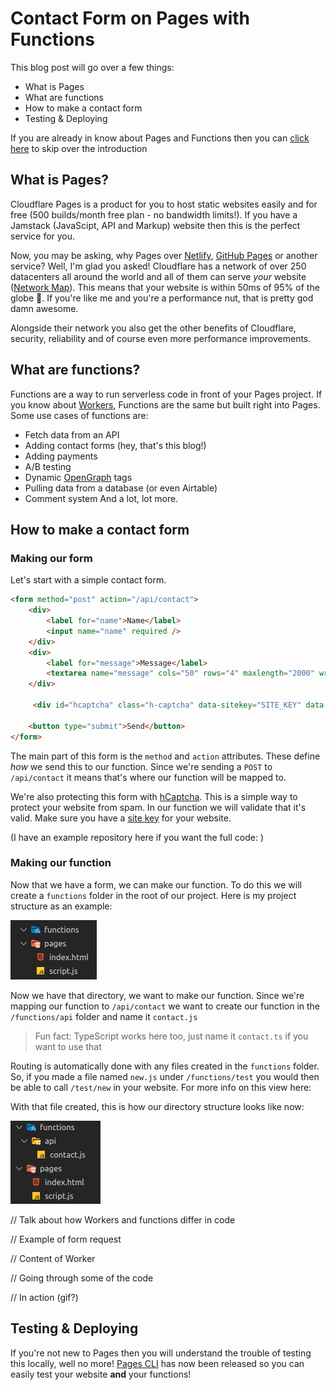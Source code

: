 # Contact Form on Pages with Functions

This blog post will go over a few things:
* What is Pages
* What are functions
* How to make a contact form
* Testing & Deploying

If you are already in know about Pages and Functions then you can [click here](#How-to-make-a-contact-form) to skip over the introduction

## What is Pages?
Cloudflare Pages is a product for you to host static websites easily and for free (500 builds/month free plan - no bandwidth limits!). If you have a Jamstack (JavaScipt, API and Markup) website then this is the perfect service for you.

Now, you may be asking, why Pages over [Netlify](https://www.netlify.com/), [GitHub Pages](https://pages.github.com/) or another service? Well, I'm glad you asked! Cloudflare has a network of over 250 datacenters all around the world and all of them can serve _your_ website ([Network Map](https://cloudflare.com/network)). This means that your website is within 50ms of 95% of the globe 🤯. If you're like me and you're a performance nut, that is pretty god damn awesome.

Alongside their network you also get the other benefits of Cloudflare, security, reliability and of course even more performance improvements.

## What are functions?
Functions are a way to run serverless code in front of your Pages project. If you know about [Workers](https://workers.dev), Functions are the same but built right into Pages. Some use cases of functions are:
* Fetch data from an API
* Adding contact forms (hey, that's this blog!)
* Adding payments
* A/B testing
* Dynamic [OpenGraph](https://ogp.me/) tags
* Pulling data from a database (or even Airtable)
* Comment system
And a lot, lot more.

## How to make a contact form

### Making our form

Let's start with a simple contact form.
```html
<form method="post" action="/api/contact">
    <div>
        <label for="name">Name</label>
        <input name="name" required />
    </div>
    <div>
        <label for="message">Message</label>
        <textarea name="message" cols="50" rows="4" maxlength="2000" wrap="soft" required></textarea>
    </div>

     <div id="hcaptcha" class="h-captcha" data-sitekey="SITE_KEY" data-theme="dark"></div>

    <button type="submit">Send</button>
</form>
```

The main part of this form is the `method` and `action` attributes. These define _how_ we send this to our function. Since we're sending a `POST` to `/api/contact` it means that's where our function will be mapped to.

We're also protecting this form with [hCaptcha](https://hcaptcha.com/). This is a simple way to protect your website from spam. In our function we will validate that it's valid. Make sure you have a [site key](https://hcaptcha.com/signup) for your website.

(I have an example repository here if you want the full code: <INSERT LINK AHHHHH>)

### Making our function

Now that we have a form, we can make our function. To do this we will create a `functions` folder in the root of our project. Here is my project structure as an example:
<!--![Project Structure](/img/pages-functions/pages_functions_structure_functions_dir.png)-->
![Project Structure](../../../public/img/pages-functions/pages_functions_structure_functions_dir.png)

Now we have that directory, we want to make our function. Since we're mapping our function to `/api/contact` we want to create our function in the `/functions/api` folder and name it `contact.js`
> Fun fact: TypeScript works here too, just name it `contact.ts` if you want to use that

Routing is automatically done with any files created in the `functions` folder. So, if you made a file named `new.js` under `/functions/test` you would then be able to call `/test/new` in your website. For more info on this view here: <PAGES DOCS>

With that file created, this is how our directory structure looks like now:
<!--![Project Structure](/img/pages-functions/pages_functions_structure_fnc_api_contact.png)-->
![Project Structure](../../../public/img/pages-functions/pages_functions_structure_fnc_api_contact.png)

// Talk about how Workers and functions differ in code

// Example of form request

// Content of Worker

// Going through some of the code

// In action (gif?)

## Testing & Deploying
If you're not new to Pages then you will understand the trouble of testing this locally, well no more! [Pages CLI]() has now been released so you can easily test your website **and** your functions!

